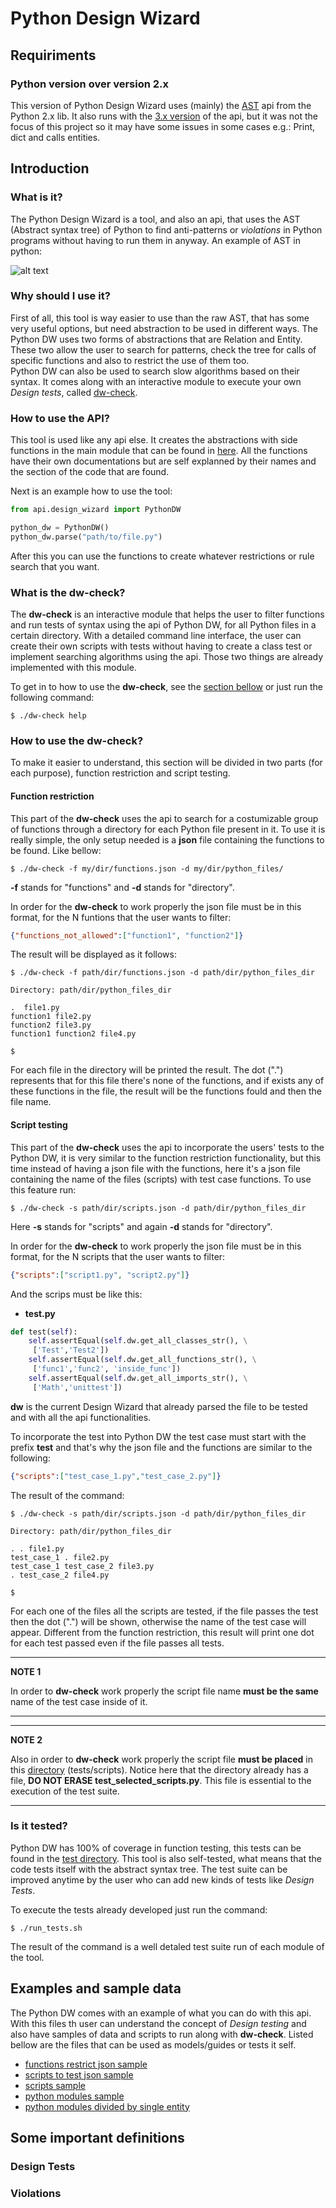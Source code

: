 # Python Design Wizard

## Requiriments

### Python version over version 2.x
This version of Python Design Wizard uses (mainly) the [AST](https://docs.python.org/2/library/ast.html) api from the Python 2.x lib. It also runs with the [3.x version](https://docs.python.org/3.5/library/ast.html) of the api, but it was not the focus of this project so it may have some issues in some cases e.g.: Print, dict and calls entities.  

## Introduction 

### What is it?
The Python Design Wizard is a tool, and also an api, that uses the AST (Abstract syntax tree) of Python to find anti-patterns or *violations* in Python programs without having to run them in anyway. An example of AST in python:

![alt text](http://garethrees.org/2011/07/17/grammar/binop.png)

### Why should I use it?
First of all, this tool is way easier to use than the raw AST, that has some very useful options, but need abstraction to be used in different ways. The Python DW uses two forms of abstractions that are Relation and Entity. These two allow the user to search for patterns, check the tree for calls of specific functions and also to restrict the use of them too.  
Python DW can also be used to search slow algorithms based on their syntax. It comes along with an interactive module to execute your own *Design tests*, called [dw-check](https://github.com/Caio-Batista/python-dw#what-is-the-dw-check).

### How to use the API?
This tool is used like any api else. It creates the abstractions with side functions in the main module that can be found in [here](https://github.com/Caio-Batista/python-dw/blob/master/api/design_wizard.py). All the functions have their own documentations but are self explanned by their names and the section of the code that are found.

Next is an example how to use the tool:

```python
from api.design_wizard import PythonDW

python_dw = PythonDW()
python_dw.parse("path/to/file.py")
```
After this you can use the functions to create whatever restrictions or rule search that you want.

### What is the dw-check?
The **dw-check** is an interactive module that helps the user to filter functions and run tests of syntax using the api of Python DW, for all Python files in a certain directory. With a detailed command line interface, the user can create their own scripts with tests without having to create a class test or implement searching algorithms using the api. Those two things are already implemented with this module.

To get in to how to use the **dw-check**, see the [section bellow](https://github.com/Caio-Batista/python-dw#how-to-use-the-dw-check) or just run the following command:

```shell
$ ./dw-check help
```

### How to use the dw-check?
To make it easier to understand, this section will be divided in two parts (for each purpose), function restriction and script testing. 

#### Function restriction
This part of the **dw-check** uses the api to search for a costumizable group of functions through a directory for each Python file present in it. To use it is really simple, the only setup needed is a **json** file containing the functions to be found. Like bellow:

```shell
$ ./dw-check -f my/dir/functions.json -d my/dir/python_files/
```
**-f** stands for "functions" and **-d** stands for "directory".

In order for the **dw-check** to work properly the json file must be in this format, for the N funtions that the user wants to filter: 

```json
{"functions_not_allowed":["function1", "function2"]}
```
The result will be displayed as it follows:

```shell
$ ./dw-check -f path/dir/functions.json -d path/dir/python_files_dir

Directory: path/dir/python_files_dir

.  file1.py
function1 file2.py
function2 file3.py
function1 function2 file4.py

$
```
For each file in the directory will be printed the result. The dot (".") represents that for this file there's none of the functions, and if exists any of these functions in the file, the result will be the functions fould and then the file name.


#### Script testing
This part of the **dw-check** uses the api to incorporate the users' tests to the Python DW, it is very similar to the function restriction functionality, but this time instead of having a json file with the functions, here it's a json file containing the name of the files (scripts) with test case functions. To use this feature run:

```shell
$ ./dw-check -s path/dir/scripts.json -d path/dir/python_files_dir
```

Here **-s** stands for "scripts" and again **-d** stands for "directory".


In order for the **dw-check** to work properly the json file must be in this format, for the N scripts that the user wants to filter: 

```json
{"scripts":["script1.py", "script2.py"]}
```

And the scrips must be like this:

- **test.py**
```python
def test(self):
    self.assertEqual(self.dw.get_all_classes_str(), \
     ['Test','Test2'])
    self.assertEqual(self.dw.get_all_functions_str(), \
     ['func1','func2', 'inside_func'])
    self.assertEqual(self.dw.get_all_imports_str(), \
     ['Math','unittest'])
```
**dw** is the current Design Wizard that already parsed the file to be tested and with all the api functionalities.

To incorporate the test into Python DW the test case must start with the prefix **test** and that's why the json file and the functions are similar to the following:

```json
{"scripts":["test_case_1.py","test_case_2.py"]}
```

The result of the command:

```shell
$ ./dw-check -s path/dir/scripts.json -d path/dir/python_files_dir

Directory: path/dir/python_files_dir

. . file1.py
test_case_1 . file2.py
test_case_1 test_case_2 file3.py
. test_case_2 file4.py

$
```
For each one of the files all the scripts are tested, if the file passes the test then the dot (".") will be shown, otherwise the name of the test case will appear. Different from the function restriction, this result will print one dot for each test passed even if the file passes all tests. 

---
**NOTE 1**

In order to **dw-check** work properly the script file name **must be the same** name of the test case inside of it.

---

---
**NOTE 2**

Also in order to **dw-check** work properly the script file **must be placed** in this [directory](https://github.com/Caio-Batista/python-dw/tree/master/tests/scripts) (tests/scripts). Notice here that the directory already has a file, **DO NOT ERASE test_selected_scripts.py**. This file is essential to the execution of the test suite.

---

### Is it tested?
Python DW has 100% of coverage in function testing, this tests can be found in the [test directory](https://github.com/Caio-Batista/python-dw/tree/master/tests). This tool is also self-tested, what means that the code tests itself with the abstract syntax tree. 
The test suite can be improved anytime by the user who can add new kinds of tests like *Design Tests*.

To execute the tests already developed just run the command:

```shell
$ ./run_tests.sh
```
The result of the command is a well detaled test suite run of each module of the tool. 

## Examples and sample data
The Python DW comes with an example of what you can do with this api. With this files th user can understand the concept of *Design testing* and also have samples of data and scripts to run along with **dw-check**.
Listed bellow are the files that can be used as models/guides or tests it self.

- [functions restrict json sample](https://github.com/Caio-Batista/python-dw/blob/master/demo/restrict.json)
- [scripts to test json sample](https://github.com/Caio-Batista/python-dw/blob/master/demo/scripts.json)
- [scripts sample](https://github.com/Caio-Batista/python-dw/tree/master/tests/scripts/samples)
- [python modules sample](https://github.com/Caio-Batista/python-dw/tree/master/data)
- [python modules divided by single entity](https://github.com/Caio-Batista/python-dw/tree/master/tests/data)

## Some important definitions

### Design Tests

### Violations

